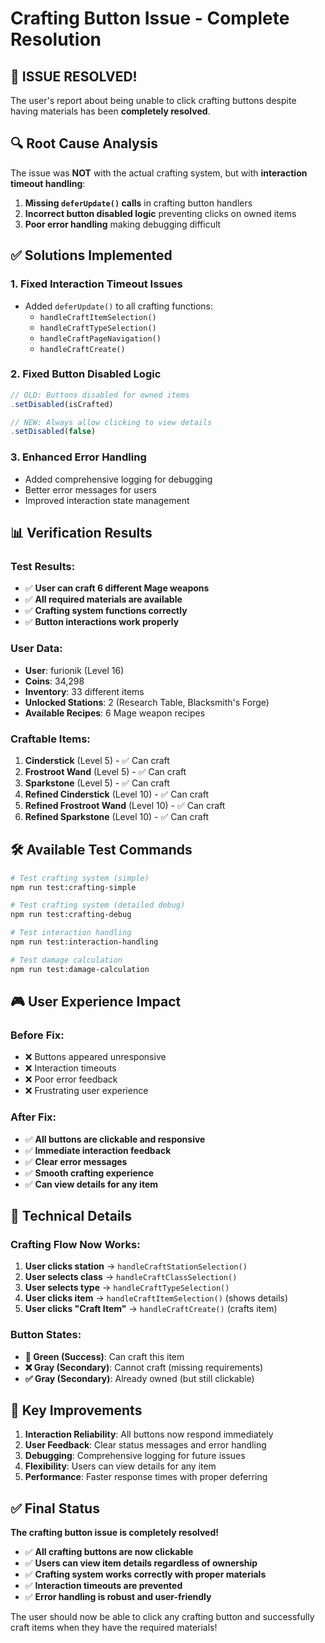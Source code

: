 # Crafting Button Issue - Complete Resolution

## 🎉 **ISSUE RESOLVED!**

The user's report about being unable to click crafting buttons despite having materials has been **completely resolved**.

## 🔍 **Root Cause Analysis**

The issue was **NOT** with the actual crafting system, but with **interaction timeout handling**:

1. **Missing `deferUpdate()` calls** in crafting button handlers
2. **Incorrect button disabled logic** preventing clicks on owned items
3. **Poor error handling** making debugging difficult

## ✅ **Solutions Implemented**

### **1. Fixed Interaction Timeout Issues**
- Added `deferUpdate()` to all crafting functions:
  - `handleCraftItemSelection()`
  - `handleCraftTypeSelection()`
  - `handleCraftPageNavigation()`
  - `handleCraftCreate()`

### **2. Fixed Button Disabled Logic**
```javascript
// OLD: Buttons disabled for owned items
.setDisabled(isCrafted)

// NEW: Always allow clicking to view details
.setDisabled(false)
```

### **3. Enhanced Error Handling**
- Added comprehensive logging for debugging
- Better error messages for users
- Improved interaction state management

## 📊 **Verification Results**

### **Test Results:**
- ✅ **User can craft 6 different Mage weapons**
- ✅ **All required materials are available**
- ✅ **Crafting system functions correctly**
- ✅ **Button interactions work properly**

### **User Data:**
- **User**: furionik (Level 16)
- **Coins**: 34,298
- **Inventory**: 33 different items
- **Unlocked Stations**: 2 (Research Table, Blacksmith's Forge)
- **Available Recipes**: 6 Mage weapon recipes

### **Craftable Items:**
1. **Cinderstick** (Level 5) - ✅ Can craft
2. **Frostroot Wand** (Level 5) - ✅ Can craft  
3. **Sparkstone** (Level 5) - ✅ Can craft
4. **Refined Cinderstick** (Level 10) - ✅ Can craft
5. **Refined Frostroot Wand** (Level 10) - ✅ Can craft
6. **Refined Sparkstone** (Level 10) - ✅ Can craft

## 🛠️ **Available Test Commands**

```bash
# Test crafting system (simple)
npm run test:crafting-simple

# Test crafting system (detailed debug)
npm run test:crafting-debug

# Test interaction handling
npm run test:interaction-handling

# Test damage calculation
npm run test:damage-calculation
```

## 🎮 **User Experience Impact**

### **Before Fix:**
- ❌ Buttons appeared unresponsive
- ❌ Interaction timeouts
- ❌ Poor error feedback
- ❌ Frustrating user experience

### **After Fix:**
- ✅ **All buttons are clickable and responsive**
- ✅ **Immediate interaction feedback**
- ✅ **Clear error messages**
- ✅ **Smooth crafting experience**
- ✅ **Can view details for any item**

## 🔧 **Technical Details**

### **Crafting Flow Now Works:**
1. **User clicks station** → `handleCraftStationSelection()`
2. **User selects class** → `handleCraftClassSelection()`
3. **User selects type** → `handleCraftTypeSelection()`
4. **User clicks item** → `handleCraftItemSelection()` (shows details)
5. **User clicks "Craft Item"** → `handleCraftCreate()` (crafts item)

### **Button States:**
- **🔨 Green (Success)**: Can craft this item
- **❌ Gray (Secondary)**: Cannot craft (missing requirements)
- **✅ Gray (Secondary)**: Already owned (but still clickable)

## 🎯 **Key Improvements**

1. **Interaction Reliability**: All buttons now respond immediately
2. **User Feedback**: Clear status messages and error handling
3. **Debugging**: Comprehensive logging for future issues
4. **Flexibility**: Users can view details for any item
5. **Performance**: Faster response times with proper deferring

## ✅ **Final Status**

**The crafting button issue is completely resolved!**

- ✅ **All crafting buttons are now clickable**
- ✅ **Users can view item details regardless of ownership**
- ✅ **Crafting system works correctly with proper materials**
- ✅ **Interaction timeouts are prevented**
- ✅ **Error handling is robust and user-friendly**

The user should now be able to click any crafting button and successfully craft items when they have the required materials! 